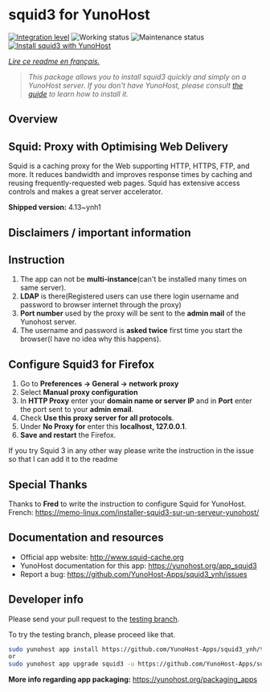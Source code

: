 <!--
N.B.: This README was automatically generated by https://github.com/YunoHost/apps/tree/master/tools/README-generator
It shall NOT be edited by hand.
-->

# squid3 for YunoHost

[![Integration level](https://dash.yunohost.org/integration/squid3.svg)](https://dash.yunohost.org/appci/app/squid3) ![Working status](https://ci-apps.yunohost.org/ci/badges/squid3.status.svg) ![Maintenance status](https://ci-apps.yunohost.org/ci/badges/squid3.maintain.svg)  
[![Install squid3 with YunoHost](https://install-app.yunohost.org/install-with-yunohost.svg)](https://install-app.yunohost.org/?app=squid3)

*[Lire ce readme en français.](./README_fr.md)*

> *This package allows you to install squid3 quickly and simply on a YunoHost server.
If you don't have YunoHost, please consult [the guide](https://yunohost.org/#/install) to learn how to install it.*

## Overview

## Squid: Proxy with Optimising Web Delivery

Squid is a caching proxy for the Web supporting HTTP, HTTPS, FTP, and more. It reduces bandwidth and improves response times by caching and reusing frequently-requested web pages. Squid has extensive access controls and makes a great server accelerator.


**Shipped version:** 4.13~ynh1
## Disclaimers / important information

## Instruction

1. The app can not be **multi-instance**(can't be installed many times on same server).
2. **LDAP** is there(Registered users can use there login username and password to browser internet through the proxy)
3. **Port number** used by the proxy will be sent to the **admin mail** of the Yunohost server.
4. The username and password is **asked twice** first time you start the browser(I have no idea why this happens).

## Configure Squid3 for Firefox

1. Go to **Preferences -> General -> network proxy**
1. Select **Manual proxy configuration**
1. In **HTTP Proxy** enter your **domain name or server IP** and in **Port** enter the port sent to your **admin email**.
1. Check **Use this proxy server for all protocols**.
1. Under **No Proxy for** enter this **localhost, 127.0.0.1**.
1. **Save and restart** the Firefox.

If you try Squid 3 in any other way please write the instruction in the issue so that I can add it to the readme

## Special Thanks
Thanks to **Fred** to write the instruction to configure Squid for YunoHost. French: https://memo-linux.com/installer-squid3-sur-un-serveur-yunohost/

## Documentation and resources

* Official app website: <http://www.squid-cache.org>
* YunoHost documentation for this app: <https://yunohost.org/app_squid3>
* Report a bug: <https://github.com/YunoHost-Apps/squid3_ynh/issues>

## Developer info

Please send your pull request to the [testing branch](https://github.com/YunoHost-Apps/squid3_ynh/tree/testing).

To try the testing branch, please proceed like that.

``` bash
sudo yunohost app install https://github.com/YunoHost-Apps/squid3_ynh/tree/testing --debug
or
sudo yunohost app upgrade squid3 -u https://github.com/YunoHost-Apps/squid3_ynh/tree/testing --debug
```

**More info regarding app packaging:** <https://yunohost.org/packaging_apps>
